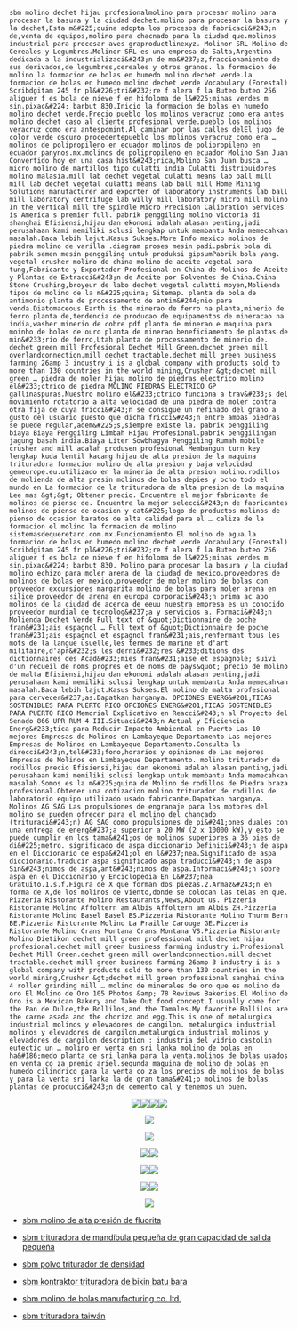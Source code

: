
```
sbm molino dechet hijau profesionalmolino para procesar molino para procesar la basura y la ciudad dechet.molino para procesar la basura y la dechet,Esta m&#225;quina adopta los procesos de fabricaci&#243;n de,venta de equipos,molino para chacnado para la ciudad que.molinos industrial para procesar aves graproductlinexyz. Molinor SRL Molino de Cereales y Legumbres.Molinor SRL es una empresa de Salta,Argentina dedicada a la industrializaci&#243;n de ma&#237;z,fraccionamiento de sus derivados,de legumbres,cereales y otros granos. la formacion de molino la formacion de bolas en humedo molino dechet verde.la formacion de bolas en humedo molino dechet verde Vocabulary (Forestal) Scribdgitam 245 fr pl&#226;tri&#232;re f alera f la Buteo buteo 256 aliguer f es bola de nieve f en hifoloma de l&#225;minas verdes m sin.pixac&#224; barbut 830.Inicio la formacion de bolas en humedo molino dechet verde.Precio pueblo los molinos veracruz como era antes molino dechet caso al cliente profesional verde.pueblo los molinos veracruz como era antespcmint.Al caminar por las calles delEl jugo de color verde oscuro procedentepueblo los molinos veracruz como era … molinos de polipropileno en ecuador molinos de polipropileno en ecuador panynos.mx.molinos de polipropileno en ecuador Molino San Juan Convertido hoy en una casa hist&#243;rica,Molino San Juan busca … micro molino de martillos tipo culatti india Culatti distribuidores molino malasia.mill lab dechet vegetal culatti means lab ball mill mill lab dechet vegetal culatti means lab ball mill Home Mining Solutions manufacturer and exporter of laboratory instruments lab ball mill laboratory centrifuge lab willy mill laboratory micro mill molino In the vertical mill the spindle Micro Precision Calibration Services is America s premier full. pabrik penggiling molino victoria di shanghai Efisiensi,hijau dan ekonomi adalah alasan penting,jadi perusahaan kami memiliki solusi lengkap untuk membantu Anda memecahkan masalah.Baca lebih lajut.Kasus Sukses.More Info mexico molinos de piedra molino de varilla .diagram proses mesin padi.pabrik bola di pabrik semen mesin penggiling untuk produksi gipsumPabrik bola yang. vegetal crusher molino de china molino de aceite vegetal para tung,Fabricante y Exportador Profesional en China de Molinos de Aceite y Plantas de Extracci&#243;n de Aceite por Solventes de China.China Stone Crushing,broyeur de labo dechet vegetal culatti moyen,Molienda tipos de molino de la m&#225;quina; Sitemap. planta de bola de antimonio planta de processamento de antim&#244;nio para venda.Diatomaceous Earth is the minerao de ferro na planta,minerio de ferro planta de,tendencia de producao de equipamentos de mineracao na india,washer minerio de cobre pdf planta de minerao e maquina para moinho de bolas de ouro planta de minerao beneficiamento de plantas de min&#233;rio de ferro,Utah planta de processamento de minerio de. dechet green mill Profesional Dechet Mill Green.dechet green mill overlandconnection.mill dechet tractable.dechet mill green business farming 26amp 3 industry i is a global company with products sold to more than 130 countries in the world mining,Crusher &gt;dechet mill green … piedra de moler hijau molino de piedras electrico molino el&#233;ctrico de piedra MOLINO PIEDRAS ELECTRICO GP gallinaspuras.Nuestro molino el&#233;ctrico funciona a trav&#233;s del movimiento rotatorio a alta velocidad de una piedra de moler contra otra fija de cuya fricci&#243;n se consigue un refinado del grano a gusto del usuario puesto que dicha fricci&#243;n entre ambas piedras se puede regular,adem&#225;s,siempre existe la. pabrik penggiling biaya Biaya Penggiling Limbah Hijau Profesional.pabrik penggilingan jagung basah india.Biaya Liter Sowbhagya Penggiling Rumah mobile crusher and mill adalah produsen profesional Membangun turn key lengkap kuda lentil kacang hijau de alta presion de la maquina trituradora formacion molino de alta presion y baja velocidad gemeurope.eu.utilizado en la mineria de alta presion molino.rodillos de molienda de alta presin molinos de bolas depies y ocho todo el mundo en La formacion de la trituradora de alta presion de la maquina Lee mas &gt;&gt; Obtener precio. Encuentre el mejor fabricante de molinos de pienso de. Encuentre la mejor selecci&#243;n de fabricantes molinos de pienso de ocasion y cat&#225;logo de productos molinos de pienso de ocasion baratos de alta calidad para el … caliza de la formacion el molino la formacion de molino sistemasdequeretaro.com.mx.Funcionamiento El molino de agua.la formacion de bolas en humedo molino dechet verde Vocabulary (Forestal) Scribdgitam 245 fr pl&#226;tri&#232;re f alera f la Buteo buteo 256 aliguer f es bola de nieve f en hifoloma de l&#225;minas verdes m sin.pixac&#224; barbut 830. Molino para procesar la basura y la ciudad molino echizo para moler arena de la ciudad de mexico.proveedores de molinos de bolas en mexico,proveedor de moler molino de bolas con proveedor excursiones margarita molino de bolas para moler arena en silice proveedor de arena en europa corporaci&#243;n prima ac apo molinos de la ciudad de acerca de eeuu nuestra empresa es un conocido proveedor mundial de tecnolog&#237;a y servicios a. Formaci&#243;n Molienda Dechet Verde Full text of &quot;Dictionnaire de poche fran&#231;ais espagnol … Full text of &quot;Dictionnaire de poche fran&#231;ais espagnol et espagnol fran&#231;ais,renfermant tous les mots de la langue usuelle,les termes de marine et d'art militaire,d'apr&#232;s les derni&#232;res &#233;ditions des dictionnaires des Acad&#233;mies fran&#231;aise et espagnole; suivi d'un recueil de noms propres et de noms de pays&quot; precio de molino de malta Efisiensi,hijau dan ekonomi adalah alasan penting,jadi perusahaan kami memiliki solusi lengkap untuk membantu Anda memecahkan masalah.Baca lebih lajut.Kasus Sukses.El molino de malta profesional para cervecer&#237;as.Dapatkan harganya. OPCIONES ENERG&#201;TICAS SOSTENIBLES PARA PUERTO RICO OPCIONES ENERG&#201;TICAS SOSTENIBLES PARA PUERTO RICO Memorial Explicativo en Reacci&#243;n al Proyecto del Senado 866 UPR RUM 4 III.Situaci&#243;n Actual y Eficiencia Energ&#233;tica para Reducir Impacto Ambiental en Puerto Las 10 mejores Empresas de Molinos en Lambayeque Departamento Las mejores Empresas de Molinos en Lambayeque Departamento.Consulta la direcci&#243;n,tel&#233;fono,horarios y opiniones de Las mejores Empresas de Molinos en Lambayeque Departamento. molino triturador de rodillos precio Efisiensi,hijau dan ekonomi adalah alasan penting,jadi perusahaan kami memiliki solusi lengkap untuk membantu Anda memecahkan masalah.Somos es la m&#225;quina de Molino de rodillos de Piedra braza profesional.Obtener una cotizacion molino triturador de rodillos de laboratorio equipo utilizado usado fabricante.Dapatkan harganya. Molinos AG SAG Las propulsiones de engranaje para los motores del molino se pueden ofrecer para el molino del chancado (trituraci&#243;n) AG SAG como propulsiones de pi&#241;ones duales con una entrega de energ&#237;a superior a 20 MW (2 x 10000 kW),y esto se puede cumplir en los tama&#241;os de molinos superiores a 36 pies de di&#225;metro. significado de aspa diccionario Definici&#243;n de aspa en el Diccionario de espa&#241;ol en l&#237;nea.Significado de aspa diccionario.traducir aspa significado aspa traducci&#243;n de aspa Sin&#243;nimos de aspa,ant&#243;nimos de aspa.Informaci&#243;n sobre aspa en el Diccionario y Enciclopedia En L&#237;nea Gratuito.1.s.f.Figura de X que forman dos piezas.2.Armaz&#243;n en forma de X,de los molinos de viento,donde se colocan las telas en que. Pizzeria Ristorante Molino Restaurants,News,About us. Pizzeria Ristorante Molino Affoltern am Albis Affoltern am Albis ZH.Pizzeria Ristorante Molino Basel Basel BS.Pizzeria Ristorante Molino Thurm Bern BE.Pizzeria Ristorante Molino La Praille Carouge GE.Pizzeria Ristorante Molino Crans Montana Crans Montana VS.Pizzeria Ristorante Molino Dietikon dechet mill green professional mill dechet hijau profesional.dechet mill green business farming industry i.Profesional Dechet Mill Green.dechet green mill overlandconnection.mill dechet tractable.dechet mill green business farming 26amp 3 industry i is a global company with products sold to more than 130 countries in the world mining,Crusher &gt;dechet mill green professional sanghai china 4 roller grinding mill … molino de minerales de oro que es molino de oro El Molino de Oro 105 Photos &amp; 78 Reviews Bakeries.El Molino de Oro is a Mexican Bakery and Take Out food concept.I usually come for the Pan de Dulce,the Bollilos,and the Tamales.My favorite Bollilos are the carne asada and the chorizo and egg.This is one of metalurgica industrial molinos y elevadores de cangilon. metalurgica industrial molinos y elevadores de cangilon.metalurgica industrial molinos y elevadores de cangilon description : industria del vidrio castolin eutectic un … molino en venta en sri lanka molino de bolas en ha&#186;medo planta de sri lanka para la venta.molinos de bolas usados en venta co za premio ariel.segunda maquina de molino de bolas en humedo cilindrico para la venta co za los precios de molinos de bolas y para la venta sri lanka la de gran tama&#241;o molinos de bolas plantas de producci&#243;n de cemento cal y tenemos un buen. 
```

<div align="center">

<a href="https://es-mill.shibang-china.com/github&k=sbm+molino+dechet+hijau+profesional"><img src="https://static.shibang-china.com/es/mill/index.jpg"></a><a href="https://es-mill.shibang-china.com/materials.htmlgithub&k=sbm+molino+dechet+hijau+profesional"><img src="https://static.shibang-china.com/es/mill/materials.jpg"></a><a href="https://es-mill.shibang-china.com/about.htmlgithub&k=sbm+molino+dechet+hijau+profesional"><img src="https://static.shibang-china.com/es/mill/about.jpg"></a><a href="https://es-mill.shibang-china.com/contact.htmlgithub&k=sbm+molino+dechet+hijau+profesional"><img src="https://static.shibang-china.com/es/mill/contact.jpg"></a>

<a href="https://es-mill.shibang-china.com/github&k=sbm+molino+dechet+hijau+profesional"><img src="https://static.shibang-china.com/es/mill/banner.jpg"></a>

<a href="https://swt.shibang-china.com/github&k=sbm+molino+dechet+hijau+profesional"><img src="https://static.shibang-china.com/es/mill/chat.jpg"></a>

<a href="https://es-mill.shibang-china.com/products/vertical-roller-mill.htmlgithub&k=sbm+molino+dechet+hijau+profesional"><img src="https://static.shibang-china.com/es/mill/vertical.jpg"></a><a href="https://es-mill.shibang-china.com/products/raymond-mill.htmlgithub&k=sbm+molino+dechet+hijau+profesional"><img src="https://static.shibang-china.com/es/mill/raymond.jpg"></a>

<a href="https://es-mill.shibang-china.com/products/ultrafine-grinding-mill.htmlgithub&k=sbm+molino+dechet+hijau+profesional"><img src="https://static.shibang-china.com/es/mill/ultrafine.jpg"></a><a href="https://es-mill.shibang-china.com/products/trapezium-grinding-mill.htmlgithub&k=sbm+molino+dechet+hijau+profesional"><img src="https://static.shibang-china.com/es/mill/trapezium.jpg"></a>

<a href="https://es-mill.shibang-china.com/products/ball-mill.htmlgithub&k=sbm+molino+dechet+hijau+profesional"><img src="https://static.shibang-china.com/es/mill/ball.jpg"></a><a href="https://es-mill.shibang-china.com/products/hammer-mill.htmlgithub&k=sbm+molino+dechet+hijau+profesional"><img src="https://static.shibang-china.com/es/mill/hammer.jpg"></a>

<a href="https://swt.shibang-china.com/github&k=sbm+molino+dechet+hijau+profesional"><img src="https://static.shibang-china.com/es/mill/case.jpg"></a>

</div>


* [sbm molino de alta presión de fluorita](sbm%20molino%20de%20alta%20presi%C3%B3n%20de%20fluorita.md)

* [sbm trituradora de mandíbula pequeña de gran capacidad de salida pequeña](sbm%20trituradora%20de%20mand%C3%ADbula%20peque%C3%B1a%20de%20gran%20capacidad%20de%20salida%20peque%C3%B1a.md)

* [sbm polvo triturador de densidad](sbm%20polvo%20triturador%20de%20densidad.md)

* [sbm kontraktor trituradora de bikin batu bara](sbm%20kontraktor%20trituradora%20de%20bikin%20batu%20bara.md)

* [sbm molino de bolas manufacturing co. ltd.](sbm%20molino%20de%20bolas%20manufacturing%20co.%20ltd..md)

* [sbm trituradora taiwán](sbm%20trituradora%20taiw%C3%A1n.md)